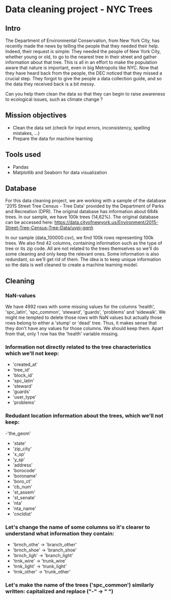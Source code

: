 # Data cleaning project - NYC Trees

## Intro

The Department of Environmental Conservation, from New York City, has recently made the news by telling the people that they needed their help. Indeed, their request is simple: They needed the people of New York City, whether young or old, to go to the nearest tree in their street and gather information about that tree. This is all in an effort to make the population aware that nature is important, even in big Metropolis like NYC. Now that they have heard back from the people, the DEC noticed that they missed a crucial step. They forgot to give the people a data collection guide, and so the data they received back is a bit messy.

Can you help them clean the data so that they can begin to raise awareness to ecological issues, such as climate change ?

## Mission objectives

- Clean the data set (check for input errors, inconsistency, spelling mistakes, ...)
- Prepare the data for machine learning

## Tools used

- Pandas
- Matplotlib and Seaborn for data visualization

## Database

For this data cleaning project, we are working with a sample of the database '2015 Street Tree Census - Tree Data' provided by the Department of Parks and Recreation (DPR). The original database has information about 684k trees. In our sample, we have 100k trees (14,62%). The original database can be accessed here: https://data.cityofnewyork.us/Environment/2015-Street-Tree-Census-Tree-Data/uvpi-gqnh

In our sample (data_100000.csv), we find 100k rows representing 100k trees.
We also find 42 columns, containing information such as the type of tree or its zip code. All are not related to the trees themselves so we'll do some cleaning and only keep the relevant ones. Some information is also redundant, so we'll get rid of them. The idea is to keep unique information so the data is well cleaned to create a machine learning model.


## Cleaning
### NaN-values
We have 4992 rows with some missing values for the columns 'health', 'spc_latin', 'spc_common', 'steward', 'guards', 'problems' and 'sidewalk'. We might me tempted to delete those rows with NaN values but actually those rows belong to either a 'stump' or 'dead' tree. Thus, it makes sense that they don't have any values for those columns. We should keep them.
Apart from that, only 1 row has the 'health' variable missing.

### Information not directly related to the tree characteristics which we'll not keep:
- 'created_at'
- 'tree_id'
- 'block_id'
- 'spc_latin'
- 'steward'
- 'guards'
- 'user_type'
- 'problems'

### Redudant location information about the trees, which we'll not keep:
-'the_geom'
- 'state'
- 'zip_city'
- 'x_sp'
- 'y_sp'
- 'address'
- 'borocode'
- 'boroname'
- 'boro_ct'
- 'cb_num'
- 'st_assem'
- 'st_senate'
- 'nta'
- 'nta_name'
- 'cncldist'

### Let's change the name of some columns so it's clearer to understand what information they contain:
- 'brnch_othe' -> 'branch_other'
- 'brnch_shoe' -> 'branch_shoe'
- 'brnch_ligh' -> 'branch_light'
- 'trnk_wire' -> 'trunk_wire'
- 'trnk_light' -> 'trunk_light'
- 'trnk_other' -> 'trunk_other'

### Let's make the name of the trees ('spc_common') similarly written: capitalized and replace ("-" -> " ")
